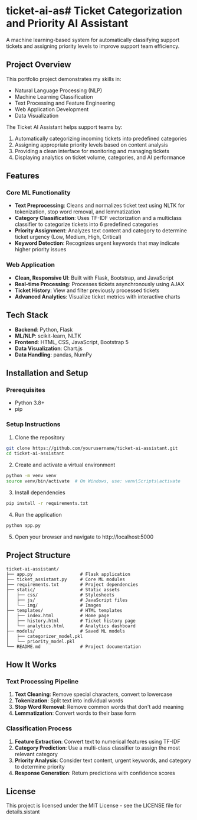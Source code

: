 # ticket-ai-as# Ticket Categorization and Priority AI Assistant

A machine learning-based system for automatically classifying support tickets and assigning priority levels to improve support team efficiency.

## Project Overview

This portfolio project demonstrates my skills in:
- Natural Language Processing (NLP)
- Machine Learning Classification
- Text Processing and Feature Engineering
- Web Application Development
- Data Visualization

The Ticket AI Assistant helps support teams by:
1. Automatically categorizing incoming tickets into predefined categories
2. Assigning appropriate priority levels based on content analysis
3. Providing a clean interface for monitoring and managing tickets
4. Displaying analytics on ticket volume, categories, and AI performance

## Features

### Core ML Functionality
- **Text Preprocessing**: Cleans and normalizes ticket text using NLTK for tokenization, stop word removal, and lemmatization
- **Category Classification**: Uses TF-IDF vectorization and a multiclass classifier to categorize tickets into 6 predefined categories
- **Priority Assignment**: Analyzes text content and category to determine ticket urgency (Low, Medium, High, Critical)
- **Keyword Detection**: Recognizes urgent keywords that may indicate higher priority issues

### Web Application
- **Clean, Responsive UI**: Built with Flask, Bootstrap, and JavaScript
- **Real-time Processing**: Processes tickets asynchronously using AJAX
- **Ticket History**: View and filter previously processed tickets
- **Advanced Analytics**: Visualize ticket metrics with interactive charts

## Tech Stack

- **Backend**: Python, Flask
- **ML/NLP**: scikit-learn, NLTK
- **Frontend**: HTML, CSS, JavaScript, Bootstrap 5
- **Data Visualization**: Chart.js
- **Data Handling**: pandas, NumPy

## Installation and Setup

### Prerequisites
- Python 3.8+
- pip

### Setup Instructions

1. Clone the repository
```bash
git clone https://github.com/yourusername/ticket-ai-assistant.git
cd ticket-ai-assistant
```

2. Create and activate a virtual environment
```bash
python -m venv venv
source venv/bin/activate  # On Windows, use: venv\Scripts\activate
```

3. Install dependencies
```bash
pip install -r requirements.txt
```

4. Run the application
```bash
python app.py
```

5. Open your browser and navigate to http://localhost:5000

## Project Structure

```
ticket-ai-assistant/
├── app.py                  # Flask application
├── ticket_assistant.py     # Core ML modules
├── requirements.txt        # Project dependencies
├── static/                 # Static assets
│   ├── css/                # Stylesheets
│   ├── js/                 # JavaScript files
│   └── img/                # Images
├── templates/              # HTML templates
│   ├── index.html          # Home page
│   ├── history.html        # Ticket history page
│   └── analytics.html      # Analytics dashboard
├── models/                 # Saved ML models
│   ├── categorizer_model.pkl
│   └── priority_model.pkl
└── README.md               # Project documentation
```

## How It Works

### Text Processing Pipeline

1. **Text Cleaning**: Remove special characters, convert to lowercase
2. **Tokenization**: Split text into individual words
3. **Stop Word Removal**: Remove common words that don't add meaning
4. **Lemmatization**: Convert words to their base form

### Classification Process

1. **Feature Extraction**: Convert text to numerical features using TF-IDF
2. **Category Prediction**: Use a multi-class classifier to assign the most relevant category
3. **Priority Analysis**: Consider text content, urgent keywords, and category to determine priority
4. **Response Generation**: Return predictions with confidence scores

## License

This project is licensed under the MIT License - see the LICENSE file for details.sistant